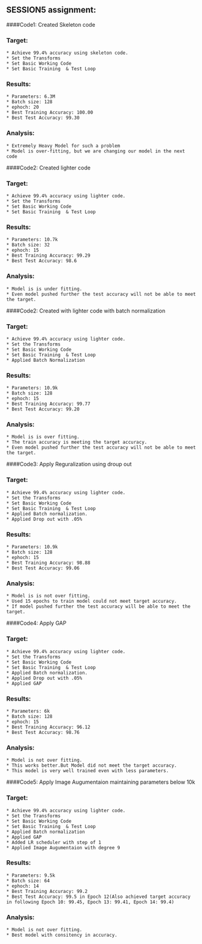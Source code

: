 ## SESSION5 assignment:

####Code1: Created Skeleton code

### Target:
	* Achieve 99.4% accuracy using skeleton code.
	* Set the Transforms
	* Set Basic Working Code
	* Set Basic Training  & Test Loop
### Results:
	* Parameters: 6.3M
	* Batch size: 128
	* ephoch: 20
	* Best Training Accuracy: 100.00
	* Best Test Accuracy: 99.30
### Analysis:
	* Extremely Heavy Model for such a problem
	* Model is over-fitting, but we are changing our model in the next code
	
	
####Code2: Created lighter code

### Target:
	* Achieve 99.4% accuracy using lighter code.
	* Set the Transforms
	* Set Basic Working Code
	* Set Basic Training  & Test Loop
### Results:
	* Parameters: 10.7k
	* Batch size: 32
	* ephoch: 15
	* Best Training Accuracy: 99.29
	* Best Test Accuracy: 98.6
### Analysis:
	* Model is is under fitting.
	* Even model pushed further the test accuracy will not be able to meet the target.
	
####Code2: Created with lighter code with batch normalization

### Target:
	* Achieve 99.4% accuracy using lighter code.
	* Set the Transforms
	* Set Basic Working Code
	* Set Basic Training  & Test Loop
	* Applied Batch Normalization
### Results:
	* Parameters: 10.9k
	* Batch size: 128
	* ephoch: 15
	* Best Training Accuracy: 99.77
	* Best Test Accuracy: 99.20
### Analysis:
	* Model is is over fitting.
	* The train accuracy is meeting the target accuracy.
	* Even model pushed further the test accuracy will not be able to meet the target.
	
####Code3: Apply Reguralization using droup out

### Target:
	* Achieve 99.4% accuracy using lighter code.
	* Set the Transforms
	* Set Basic Working Code
	* Set Basic Training  & Test Loop
	* Applied Batch normalization.
	* Applied Drop out with .05%
### Results:
	* Parameters: 10.9k
	* Batch size: 128
	* ephoch: 15
	* Best Training Accuracy: 98.88
	* Best Test Accuracy: 99.06
### Analysis:
	* Model is is not over fitting.
	* Used 15 epochs to train model could not meet target accuracy.
	* If model pushed further the test accuracy will be able to meet the target.
	
####Code4: Apply GAP

### Target:
	* Achieve 99.4% accuracy using lighter code.
	* Set the Transforms
	* Set Basic Working Code
	* Set Basic Training  & Test Loop
	* Applied Batch normalization.
	* Applied Drop out with .05%
	* Applied GAP
### Results:
	* Parameters: 6k
	* Batch size: 128
	* ephoch: 15
	* Best Training Accuracy: 96.12
	* Best Test Accuracy: 98.76
### Analysis:
	* Model is not over fitting.
	* This works better.But Model did not meet the target accuracy.
	* This model is very well trained even with less parameters.
	
####Code5: Apply Image Augumentaion maintaining parameters below 10k

### Target:
	* Achieve 99.4% accuracy using lighter code.
	* Set the Transforms
	* Set Basic Working Code
	* Set Basic Training  & Test Loop
	* Applied Batch normalization
	* Applied GAP
	* Added LR scheduler with step of 1
	* Applied Image Augumentaion with degree 9
### Results:
	* Parameters: 9.5k
	* Batch size: 64
	* ephoch: 14
	* Best Training Accuracy: 99.2
	* Best Test Accuracy: 99.5 in Epoch 12(Also achieved target accuracy in following Epoch 10: 99.45, Epoch 13: 99.41, Epoch 14: 99.4)
### Analysis:
	* Model is not over fitting.
	* Best model with consitency in accuracy.
